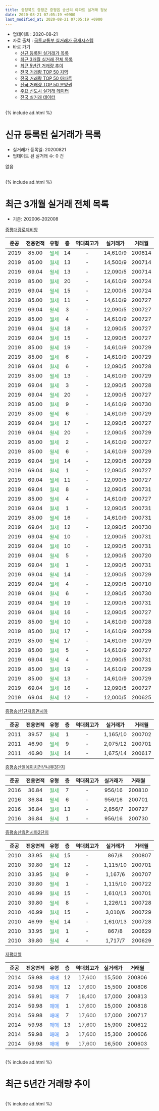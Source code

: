 ```yaml
---
title: 충청북도 증평군 증평읍 송산리 아파트 실거래 정보
date: 2020-08-21 07:05:19 +0900
last_modified_at: 2020-08-21 07:05:19 +0900
---
```


* 업데이트 : 2020-08-21
* 자료 출처 : [국토교통부 실거래가 공개시스템](http://rt.molit.go.kr)
* 바로 가기
    * [신규 등록된 실거래가 목록](#신규-등록된-실거래가-목록)
    * [최근 3개월 실거래 전체 목록](#최근-3개월-실거래-전체-목록)
    * [최근 5년간 거래량 추이](#최근-5년간-거래량-추이)
    * [전국 거래량 TOP 50 지역](https://inasie.github.io/apt-trade-info/최근-3개월-전국에서-가장-거래가-많이-발생한-지역)
    * [전국 거래량 TOP 50 아파트](https://inasie.github.io/apt-trade-info/최근-3개월-전국에서-가장-거래가-많이-발생한-아파트)
    * [전국 거래량 TOP 50 분양권](https://inasie.github.io/apt-trade-info/최근-3개월-전국에서-가장-거래가-많이-발생한-분양권)
    * [주요 신도시 실거래 데이터](https://inasie.github.io/apt-trade-info/주요-신도시)
    * [전국 실거래 데이터](https://inasie.github.io/apt-trade-info/전국)
<br>
{% include ad.html %}
<br>

# 신규 등록된 실거래가 목록
* 실거래가 등록일: 20200821
* 업데이트 된 실거래 수: 0 건

없음

<br>
{% include ad.html %}
<br>

# 최근 3개월 실거래 전체 목록
* 기준: 202006-202008


[증평대광로제비앙](https://search.naver.com/search.naver?query=%EC%B6%A9%EC%B2%AD%EB%B6%81%EB%8F%84+%EC%A6%9D%ED%8F%89%EA%B5%B0+%EC%A6%9D%ED%8F%89%EC%9D%8D+%EC%86%A1%EC%82%B0%EB%A6%AC+%EC%A6%9D%ED%8F%89%EB%8C%80%EA%B4%91%EB%A1%9C%EC%A0%9C%EB%B9%84%EC%95%99)

|준공|전용면적|유형|층|역대최고가|실거래가|거래월|
|:---:|:---:|:---:|:---:|:---:|:---:|:---:|
|2019|85.00|<span style="color:#34a853">월세</span>|14|<span style="color:#444444">-</span>|14,610/9|200814|
|2019|85.00|<span style="color:#34a853">월세</span>|13|<span style="color:#444444">-</span>|14,500/9|200714|
|2019|69.04|<span style="color:#34a853">월세</span>|13|<span style="color:#444444">-</span>|12,090/5|200714|
|2019|85.00|<span style="color:#34a853">월세</span>|20|<span style="color:#444444">-</span>|14,610/9|200724|
|2019|69.04|<span style="color:#34a853">월세</span>|15|<span style="color:#444444">-</span>|12,000/5|200724|
|2019|85.00|<span style="color:#34a853">월세</span>|11|<span style="color:#444444">-</span>|14,610/9|200727|
|2019|69.04|<span style="color:#34a853">월세</span>|3|<span style="color:#444444">-</span>|12,090/5|200727|
|2019|85.00|<span style="color:#34a853">월세</span>|4|<span style="color:#444444">-</span>|14,610/9|200727|
|2019|69.04|<span style="color:#34a853">월세</span>|18|<span style="color:#444444">-</span>|12,090/5|200727|
|2019|69.04|<span style="color:#34a853">월세</span>|15|<span style="color:#444444">-</span>|12,090/5|200727|
|2019|85.00|<span style="color:#34a853">월세</span>|19|<span style="color:#444444">-</span>|14,610/9|200729|
|2019|85.00|<span style="color:#34a853">월세</span>|6|<span style="color:#444444">-</span>|14,610/9|200729|
|2019|69.04|<span style="color:#34a853">월세</span>|6|<span style="color:#444444">-</span>|12,090/5|200728|
|2019|85.00|<span style="color:#34a853">월세</span>|13|<span style="color:#444444">-</span>|14,610/9|200729|
|2019|69.04|<span style="color:#34a853">월세</span>|3|<span style="color:#444444">-</span>|12,090/5|200728|
|2019|69.04|<span style="color:#34a853">월세</span>|20|<span style="color:#444444">-</span>|12,090/5|200727|
|2019|85.00|<span style="color:#34a853">월세</span>|9|<span style="color:#444444">-</span>|14,610/9|200730|
|2019|85.00|<span style="color:#34a853">월세</span>|6|<span style="color:#444444">-</span>|14,610/9|200729|
|2019|69.04|<span style="color:#34a853">월세</span>|17|<span style="color:#444444">-</span>|12,090/5|200727|
|2019|69.04|<span style="color:#34a853">월세</span>|20|<span style="color:#444444">-</span>|12,090/5|200729|
|2019|85.00|<span style="color:#34a853">월세</span>|2|<span style="color:#444444">-</span>|14,610/9|200727|
|2019|85.00|<span style="color:#34a853">월세</span>|6|<span style="color:#444444">-</span>|14,610/9|200729|
|2019|69.04|<span style="color:#34a853">월세</span>|14|<span style="color:#444444">-</span>|12,090/5|200729|
|2019|69.04|<span style="color:#34a853">월세</span>|1|<span style="color:#444444">-</span>|12,090/5|200727|
|2019|69.04|<span style="color:#34a853">월세</span>|11|<span style="color:#444444">-</span>|12,090/5|200727|
|2019|69.04|<span style="color:#34a853">월세</span>|8|<span style="color:#444444">-</span>|12,090/5|200731|
|2019|85.00|<span style="color:#34a853">월세</span>|4|<span style="color:#444444">-</span>|14,610/9|200727|
|2019|69.04|<span style="color:#34a853">월세</span>|1|<span style="color:#444444">-</span>|12,090/5|200731|
|2019|85.00|<span style="color:#34a853">월세</span>|16|<span style="color:#444444">-</span>|14,610/9|200731|
|2019|69.04|<span style="color:#34a853">월세</span>|12|<span style="color:#444444">-</span>|12,090/5|200730|
|2019|69.04|<span style="color:#34a853">월세</span>|10|<span style="color:#444444">-</span>|12,090/5|200731|
|2019|69.04|<span style="color:#34a853">월세</span>|10|<span style="color:#444444">-</span>|12,090/5|200731|
|2019|69.04|<span style="color:#34a853">월세</span>|5|<span style="color:#444444">-</span>|12,090/5|200720|
|2019|69.04|<span style="color:#34a853">월세</span>|1|<span style="color:#444444">-</span>|12,090/5|200731|
|2019|69.04|<span style="color:#34a853">월세</span>|14|<span style="color:#444444">-</span>|12,090/5|200729|
|2019|69.04|<span style="color:#34a853">월세</span>|4|<span style="color:#444444">-</span>|12,090/5|200710|
|2019|69.04|<span style="color:#34a853">월세</span>|6|<span style="color:#444444">-</span>|12,090/5|200730|
|2019|69.04|<span style="color:#34a853">월세</span>|19|<span style="color:#444444">-</span>|12,090/5|200731|
|2019|69.04|<span style="color:#34a853">월세</span>|16|<span style="color:#444444">-</span>|12,090/5|200727|
|2019|85.00|<span style="color:#34a853">월세</span>|10|<span style="color:#444444">-</span>|14,610/9|200728|
|2019|85.00|<span style="color:#34a853">월세</span>|17|<span style="color:#444444">-</span>|14,610/9|200729|
|2019|85.00|<span style="color:#34a853">월세</span>|17|<span style="color:#444444">-</span>|14,610/9|200729|
|2019|85.00|<span style="color:#34a853">월세</span>|5|<span style="color:#444444">-</span>|14,610/9|200727|
|2019|69.04|<span style="color:#34a853">월세</span>|4|<span style="color:#444444">-</span>|12,090/5|200731|
|2019|85.00|<span style="color:#34a853">월세</span>|19|<span style="color:#444444">-</span>|14,610/9|200729|
|2019|85.00|<span style="color:#34a853">월세</span>|13|<span style="color:#444444">-</span>|14,610/9|200729|
|2019|69.04|<span style="color:#34a853">월세</span>|16|<span style="color:#444444">-</span>|12,090/5|200727|
|2019|69.04|<span style="color:#34a853">월세</span>|12|<span style="color:#444444">-</span>|12,000/5|200625|


<script async src="//pagead2.googlesyndication.com/pagead/js/adsbygoogle.js"></script>
<!-- 기본 -->
<ins class="adsbygoogle"
     style="display:block"
     data-ad-client="ca-pub-2446590836940007"
     data-ad-slot="1659523306"
     data-ad-format="auto"
     data-full-width-responsive="true"></ins>
<script>
(adsbygoogle = window.adsbygoogle || []).push({});
</script>


[증평송산1단지휴먼시아](https://search.naver.com/search.naver?query=%EC%B6%A9%EC%B2%AD%EB%B6%81%EB%8F%84+%EC%A6%9D%ED%8F%89%EA%B5%B0+%EC%A6%9D%ED%8F%89%EC%9D%8D+%EC%86%A1%EC%82%B0%EB%A6%AC+%EC%A6%9D%ED%8F%89%EC%86%A1%EC%82%B01%EB%8B%A8%EC%A7%80%ED%9C%B4%EB%A8%BC%EC%8B%9C%EC%95%84)

|준공|전용면적|유형|층|역대최고가|실거래가|거래월|
|:---:|:---:|:---:|:---:|:---:|:---:|:---:|
|2011|39.57|<span style="color:#34a853">월세</span>|1|<span style="color:#444444">-</span>|1,165/10|200702|
|2011|46.90|<span style="color:#34a853">월세</span>|9|<span style="color:#444444">-</span>|2,075/12|200701|
|2011|46.90|<span style="color:#34a853">월세</span>|14|<span style="color:#444444">-</span>|1,675/14|200617|

[증평송산엘에이치천년나무3단지](https://search.naver.com/search.naver?query=%EC%B6%A9%EC%B2%AD%EB%B6%81%EB%8F%84+%EC%A6%9D%ED%8F%89%EA%B5%B0+%EC%A6%9D%ED%8F%89%EC%9D%8D+%EC%86%A1%EC%82%B0%EB%A6%AC+%EC%A6%9D%ED%8F%89%EC%86%A1%EC%82%B0%EC%97%98%EC%97%90%EC%9D%B4%EC%B9%98%EC%B2%9C%EB%85%84%EB%82%98%EB%AC%B43%EB%8B%A8%EC%A7%80)

|준공|전용면적|유형|층|역대최고가|실거래가|거래월|
|:---:|:---:|:---:|:---:|:---:|:---:|:---:|
|2016|36.84|<span style="color:#34a853">월세</span>|7|<span style="color:#444444">-</span>|956/16|200810|
|2016|36.84|<span style="color:#34a853">월세</span>|6|<span style="color:#444444">-</span>|956/16|200701|
|2016|36.84|<span style="color:#34a853">월세</span>|13|<span style="color:#444444">-</span>|2,856/7|200727|
|2016|36.84|<span style="color:#34a853">월세</span>|1|<span style="color:#444444">-</span>|956/16|200730|

[증평송산휴먼시아2단지](https://search.naver.com/search.naver?query=%EC%B6%A9%EC%B2%AD%EB%B6%81%EB%8F%84+%EC%A6%9D%ED%8F%89%EA%B5%B0+%EC%A6%9D%ED%8F%89%EC%9D%8D+%EC%86%A1%EC%82%B0%EB%A6%AC+%EC%A6%9D%ED%8F%89%EC%86%A1%EC%82%B0%ED%9C%B4%EB%A8%BC%EC%8B%9C%EC%95%842%EB%8B%A8%EC%A7%80)

|준공|전용면적|유형|층|역대최고가|실거래가|거래월|
|:---:|:---:|:---:|:---:|:---:|:---:|:---:|
|2010|33.95|<span style="color:#34a853">월세</span>|15|<span style="color:#444444">-</span>|867/8|200807|
|2010|39.80|<span style="color:#34a853">월세</span>|12|<span style="color:#444444">-</span>|1,115/10|200701|
|2010|33.95|<span style="color:#34a853">월세</span>|9|<span style="color:#444444">-</span>|1,167/6|200707|
|2010|39.80|<span style="color:#34a853">월세</span>|1|<span style="color:#444444">-</span>|1,115/10|200722|
|2010|46.99|<span style="color:#34a853">월세</span>|15|<span style="color:#444444">-</span>|1,610/13|200701|
|2010|39.80|<span style="color:#34a853">월세</span>|8|<span style="color:#444444">-</span>|1,226/11|200728|
|2010|46.99|<span style="color:#34a853">월세</span>|15|<span style="color:#444444">-</span>|3,010/6|200729|
|2010|46.99|<span style="color:#34a853">월세</span>|14|<span style="color:#444444">-</span>|1,610/13|200728|
|2010|33.95|<span style="color:#34a853">월세</span>|1|<span style="color:#444444">-</span>|867/8|200629|
|2010|39.80|<span style="color:#34a853">월세</span>|4|<span style="color:#444444">-</span>|1,717/7|200629|

[지평더웰](https://search.naver.com/search.naver?query=%EC%B6%A9%EC%B2%AD%EB%B6%81%EB%8F%84+%EC%A6%9D%ED%8F%89%EA%B5%B0+%EC%A6%9D%ED%8F%89%EC%9D%8D+%EC%86%A1%EC%82%B0%EB%A6%AC+%EC%A7%80%ED%8F%89%EB%8D%94%EC%9B%B0)

|준공|전용면적|유형|층|역대최고가|실거래가|거래월|
|:---:|:---:|:---:|:---:|:---:|:---:|:---:|
|2014|59.98|<span style="color:#4285f3">매매</span>|12|<span style="color:#444444">17,600</span>|15,500|200806|
|2014|59.98|<span style="color:#4285f3">매매</span>|12|<span style="color:#444444">17,600</span>|15,500|200806|
|2014|59.91|<span style="color:#4285f3">매매</span>|7|<span style="color:#444444">18,400</span>|17,000|200813|
|2014|59.98|<span style="color:#4285f3">매매</span>|1|<span style="color:#444444">17,600</span>|15,000|200818|
|2014|59.98|<span style="color:#4285f3">매매</span>|7|<span style="color:#444444">17,600</span>|17,000|200717|
|2014|59.98|<span style="color:#4285f3">매매</span>|13|<span style="color:#444444">17,600</span>|15,900|200612|
|2014|59.98|<span style="color:#4285f3">매매</span>|3|<span style="color:#444444">17,600</span>|15,300|200606|
|2014|59.98|<span style="color:#4285f3">매매</span>|9|<span style="color:#444444">17,600</span>|16,500|200603|


<br>
{% include ad.html %}
<br>

# 최근 5년간 거래량 추이


<div style="width:100%;">
    <canvas id="deal_progress" height="200"></canvas>
</div>

<script>
new Chart(document.getElementById("deal_progress"), {
    type: 'line',
    data: {
        labels: ['201508','201509','201510','201511','201512','201601','201602','201603','201604','201605','201606','201607','201608','201609','201610','201611','201612','201701','201702','201703','201704','201705','201706','201707','201708','201709','201710','201711','201712','201801','201802','201803','201804','201805','201806','201807','201808','201809','201810','201811','201812','201901','201902','201903','201904','201905','201906','201907','201908','201909','201910','201911','201912','202001','202002','202003','202004','202005','202006','202007','202008'],
        datasets: [{
            label: '매매',
            pointRadius: 1,
            data: [1, 1, 2, 4, 2, 1, 4, 3, 5, 5, 4, 5, 3, 2, 4, 6, 7, 2, 4, 2, 2, 2, 4, 3, 0, 0, 1, 4, 1, 2, 2, 4, 0, 2, 1, 4, 3, 1, 2, 2, 1, 4, 3, 2, 1, 2, 1, 1, 2, 4, 5, 2, 3, 5, 4, 4, 3, 4, 3, 1, 4],
            borderColor: "rgba(255, 201, 14, 1)",
            backgroundColor: "rgba(255, 201, 14, 0.5)",
            fill: false,
            lineTension: 0
        },{
            label: '전월세',
            pointRadius: 1,
            data: [1, 4, 4, 5, 4, 3, 6, 2, 18, 2, 3, 4, 2, 10, 5, 11, 9, 3, 1, 4, 0, 5, 5, 7, 2, 2, 4, 6, 0, 8, 6, 5, 4, 8, 5, 6, 0, 2, 8, 2, 3, 5, 19, 30, 27, 9, 5, 19, 7, 34, 8, 13, 5, 11, 17, 7, 9, 5, 4, 58, 3],
            borderColor: "rgba(0, 141, 185, 1)",
            backgroundColor: "rgba(0, 141, 185, 0.5)",
            fill: false,
            lineTension: 0
        }
        ]
    },
    options: {
        responsive: true,
        title: {
            display: false
        },
        tooltips: {
            mode: 'index',
            intersect: false
        },
        hover: {
            mode: 'nearest',
            intersect: true
        },
        scales: {
            xAxes: [{
                display: true,
                scaleLabel: {
                    display: true,
                    labelString: '년/월'
                }
            }],
            yAxes: [{
                display: true,
                ticks: {
                    suggestedMin: 0,
                },
                scaleLabel: {
                    display: true,
                    labelString: '실거래 수'
                }
            }]
        }
    }
});

</script>


<br>
{% include ad.html %}
<br>

